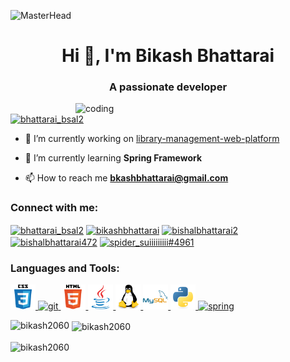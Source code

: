 ![MasterHead](https://user-images.githubusercontent.com/74038190/241765440-80728820-e06b-4f96-9c9e-9df46f0cc0a5.gif)
<h1 align="center">Hi 👋, I'm Bikash Bhattarai</h1>
<h3 align="center">A passionate developer</h3>
<img align="right" alt="coding" width="400" src="https://i.pinimg.com/originals/f1/e7/34/f1e734f9cade86fe737a9aa404ad5677.gif">

<p align="left"> <a href="https://twitter.com/bhattarai_bsal2" target="blank"><img src="https://img.shields.io/twitter/follow/bhattarai_bsal2?logo=twitter&style=for-the-badge" alt="bhattarai_bsal2" /></a> </p>

- 🔭 I’m currently working on [library-management-web-platform](https://github.com/bikash2060/library-management-web-platform)

- 🌱 I’m currently learning **Spring Framework**

- 📫 How to reach me **bkashbhattarai@gmail.com**

<h3 align="left">Connect with me:</h3>
<p align="left">
<a href="https://twitter.com/bhattarai_bsal2" target="blank"><img align="center" src="https://raw.githubusercontent.com/rahuldkjain/github-profile-readme-generator/master/src/images/icons/Social/twitter.svg" alt="bhattarai_bsal2" height="30" width="40" /></a>
<a href="https://linkedin.com/in/bikashbhattarai" target="blank"><img align="center" src="https://raw.githubusercontent.com/rahuldkjain/github-profile-readme-generator/master/src/images/icons/Social/linked-in-alt.svg" alt="bikashbhattarai" height="30" width="40" /></a>
<a href="https://www.hackerrank.com/bishalbhattarai2" target="blank"><img align="center" src="https://raw.githubusercontent.com/rahuldkjain/github-profile-readme-generator/master/src/images/icons/Social/hackerrank.svg" alt="bishalbhattarai2" height="30" width="40" /></a>
<a href="https://www.leetcode.com/bishalbhattarai472" target="blank"><img align="center" src="https://raw.githubusercontent.com/rahuldkjain/github-profile-readme-generator/master/src/images/icons/Social/leet-code.svg" alt="bishalbhattarai472" height="30" width="40" /></a>
<a href="https://discord.gg/spider_suiiiiiiiii#4961" target="blank"><img align="center" src="https://raw.githubusercontent.com/rahuldkjain/github-profile-readme-generator/master/src/images/icons/Social/discord.svg" alt="spider_suiiiiiiiii#4961" height="30" width="40" /></a>
</p>

<h3 align="left">Languages and Tools:</h3>
<p align="left"> <a href="https://www.w3schools.com/css/" target="_blank" rel="noreferrer"> <img src="https://raw.githubusercontent.com/devicons/devicon/master/icons/css3/css3-original-wordmark.svg" alt="css3" width="40" height="40"/> </a> <a href="https://git-scm.com/" target="_blank" rel="noreferrer"> <img src="https://www.vectorlogo.zone/logos/git-scm/git-scm-icon.svg" alt="git" width="40" height="40"/> </a> <a href="https://www.w3.org/html/" target="_blank" rel="noreferrer"> <img src="https://raw.githubusercontent.com/devicons/devicon/master/icons/html5/html5-original-wordmark.svg" alt="html5" width="40" height="40"/> </a> <a href="https://www.java.com" target="_blank" rel="noreferrer"> <img src="https://raw.githubusercontent.com/devicons/devicon/master/icons/java/java-original.svg" alt="java" width="40" height="40"/> </a> <a href="https://www.linux.org/" target="_blank" rel="noreferrer"> <img src="https://raw.githubusercontent.com/devicons/devicon/master/icons/linux/linux-original.svg" alt="linux" width="40" height="40"/> </a> <a href="https://www.mysql.com/" target="_blank" rel="noreferrer"> <img src="https://raw.githubusercontent.com/devicons/devicon/master/icons/mysql/mysql-original-wordmark.svg" alt="mysql" width="40" height="40"/> </a> <a href="https://www.python.org" target="_blank" rel="noreferrer"> <img src="https://raw.githubusercontent.com/devicons/devicon/master/icons/python/python-original.svg" alt="python" width="40" height="40"/> </a> <a href="https://spring.io/" target="_blank" rel="noreferrer"> <img src="https://www.vectorlogo.zone/logos/springio/springio-icon.svg" alt="spring" width="40" height="40"/> </a> </p>

<p><img align="left" src="https://github-readme-stats.vercel.app/api/top-langs?username=bikash2060&show_icons=true&locale=en&layout=compact" alt="bikash2060" /></p>

<p>&nbsp;<img align="center" src="https://github-readme-stats.vercel.app/api?username=bikash2060&show_icons=true&locale=en" alt="bikash2060" /></p>

<p><img align="center" src="https://github-readme-streak-stats.herokuapp.com/?user=bikash2060&" alt="bikash2060" /></p>
